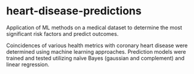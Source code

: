 # heart-disease-predictions
Application of ML methods on a medical dataset to determine the most significant risk factors and predict outcomes. 

Coincidences of various health metrics with coronary heart disease were determined using machine learning approaches. Prediction models were trained and tested utilizing naïve Bayes (gaussian and complement) and linear regression.  
